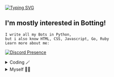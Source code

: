 [![Typing SVG](http://readme-typing-svg.herokuapp.com?color=5CD8F7&center=true&vCenter=true&lines=Whatsup%2C+I'm+Rao!+%F0%9F%91%8B)](https://git.io/typing-svg)
## I'm mostly interested in Botting!</h1> 
```
I write all my Bots in Python,
but i also know HTML, CSS, Javascript, Go, Ruby
Learn more about me:
```

[![Discord Presence](https://lanyard.cnrad.dev/api/985097344880082964?borderRadius=20px&bg=1c1c1c&idleMessage=Botting%20your%20Mom)](https://discord.com/users/985097344880082964)

<details>
    <summary>Coding 🪄</summary>

```py
import the_best as Rao

class Coding(Vinyzu):
    def __init__(self):
        super.__init__()
    
    def languages(self):
        self.expert = "Python"
        self.intermediate = ["HTML", "CSS", "GO", "RUBY"]
        self.beginner = "Javascript"

    def interests(self):
        self.enviroment = "Atom" #R.I.P
        self.specialities = ["Botting", "Obfuscation", "Scraping", "Coding"]     

    def projects(self):
        self.current = "Summrs Bot Recreated" 
        self.discord = ["HackerX Gen", "Promo Redeemer", "Booster"]
        self.twitch = "Auto Registrator"
        self.spotify = "Rao121"
        self.hcaptcha = "Bypass"

```
</details>

<details>
    <summary>Myself 🙋‍♂️</summary>

```py
from Rao import Person
import world_wide_web as www

class Myself(Person):
    def __init__(self):
        super.__init__()
    
    def life(self):
        self.age = 16
        self.languages = ["English", "Hindi"]
        self.location = www.discord.com
        self.fun_fact = "Mad at Someone"

    def contact(self):
        self.discord = "Rao#1337"
        self.server = "https://discord.gg/pxop"
        self.freelancing = self.discord
        self.collaborations = self.discord
```
</details>
<br>
